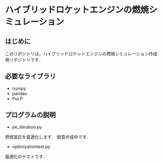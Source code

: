 # ハイブリッドロケットエンジンの燃焼シミュレーション

## はじめに
このリポジトリは，ハイブリッドロケットエンジンの燃焼シミュレーション作成用リポジトリです．

## 必要なライブラリ
- numpy
- pandas
- PuLP

## プログラムの説明
- pe_iteration.py

燃焼室圧を最適化します．
鋭意作成中です．

- optimizationtest.py

最適化のテストです．